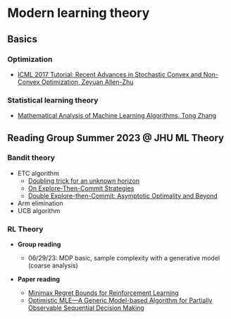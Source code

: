 # Modern learning theory 

## Basics 
### Optimization 
* [ICML 2017 Tutorial: Recent Advances in Stochastic Convex and Non-Convex Optimization, Zeyuan Allen-Zhu](https://www.youtube.com/watch?v=jPjhiaeYruQ)

### Statistical learning theory 
* [Mathematical Analysis of Machine Learning Algorithms, Tong Zhang](https://www.tongzhang-ml.org/lt-book.html)


## Reading Group Summer 2023 @ JHU ML Theory  

### Bandit theory 
* ETC algorithm
  * [Doubling trick for an unknown horizon](https://arxiv.org/pdf/1803.06971.pdf)
  * [On Explore-Then-Commit Strategies](https://arxiv.org/pdf/1605.08988.pdf)
  * [Double Explore-then-Commit: Asymptotic Optimality and Beyond](https://arxiv.org/pdf/2002.09174.pdf)
* Arm elimination 
* UCB algorithm

### RL Theory 
* **Group reading**
  * 06/29/23: MDP basic, sample complexity with a generative model (coarse analysis)

* **Paper reading**
  * [Minimax Regret Bounds for Reinforcement Learning](https://arxiv.org/pdf/1703.05449.pdf)
  * [Optimistic MLE—A Generic Model-based Algorithm for Partially Observable Sequential Decision Making](https://arxiv.org/pdf/2209.14997.pdf)


  

